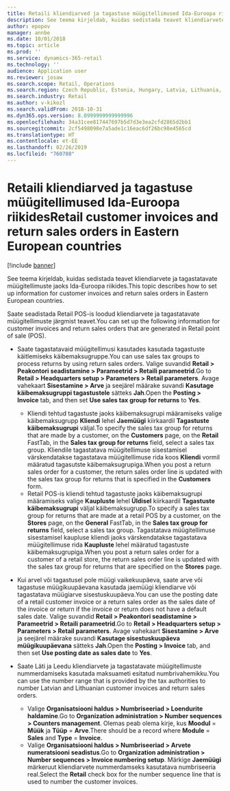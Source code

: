 ```yaml
---
title: Retaili kliendiarved ja tagastuse müügitellimused Ida-Euroopa riikides
description: See teema kirjeldab, kuidas sedistada teavet kliendiarvete ja tagastatavate müügitellimuste jaoks Ida-Euroopa riikides.
author: epopov
manager: annbe
ms.date: 10/01/2018
ms.topic: article
ms.prod: ''
ms.service: dynamics-365-retail
ms.technology: ''
audience: Application user
ms.reviewer: josaw
ms.search.scope: Retail, Operations
ms.search.region: Czech Republic, Estonia, Hungary, Latvia, Lithuania, Poland, Russia
ms.search.industry: Retail
ms.author: v-kikozl
ms.search.validFrom: 2018-10-31
ms.dyn365.ops.version: 8.0999999999999996
ms.openlocfilehash: 34a31cee817447697b5d7d3e3ea2cfd2865d2bb1
ms.sourcegitcommit: 2cf5498098e7a5ade1c16eac6df26bc98e4565cd
ms.translationtype: HT
ms.contentlocale: et-EE
ms.lasthandoff: 02/26/2019
ms.locfileid: "760708"
---
```

# <a name="retail-customer-invoices-and-return-sales-orders-in-eastern-european-countries"></a><span data-ttu-id="56422-103">Retaili kliendiarved ja tagastuse müügitellimused Ida-Euroopa riikides</span><span class="sxs-lookup"><span data-stu-id="56422-103">Retail customer invoices and return sales orders in Eastern European countries</span></span>


[!include [banner](../../includes/banner.md)]

<span data-ttu-id="56422-104">See teema kirjeldab, kuidas sedistada teavet kliendiarvete ja tagastatavate müügitellimuste jaoks Ida-Euroopa riikides.</span><span class="sxs-lookup"><span data-stu-id="56422-104">This topic describes how to set up information for customer invoices and return sales orders in Eastern European countries.</span></span>

<span data-ttu-id="56422-105">Saate seadistada Retail POS-is loodud kliendiarvete ja tagastatavate müügitellimuste järgmist teavet.</span><span class="sxs-lookup"><span data-stu-id="56422-105">You can set up the following information for customer invoices and return sales orders that are generated in Retail point of sale (POS).</span></span>

- <span data-ttu-id="56422-106">Saate tagastatavaid müügitellimusi kasutades kasutada tagastuste käitlemiseks käibemaksugruppe.</span><span class="sxs-lookup"><span data-stu-id="56422-106">You can use sales tax groups to process returns by using return sales orders.</span></span> <span data-ttu-id="56422-107">Valige suvandid **Retail \> Peakontori seadistamine \> Parameetrid \> Retaili parameetrid**.</span><span class="sxs-lookup"><span data-stu-id="56422-107">Go to **Retail \> Headquarters setup \> Parameters \> Retail parameters**.</span></span> <span data-ttu-id="56422-108">Avage vahekaart **Sisestamine \> Arve** ja seejärel määrake suvandi **Kasutage käibemaksugruppi tagastustele** sätteks **Jah**.</span><span class="sxs-lookup"><span data-stu-id="56422-108">Open the **Posting \> Invoice** tab, and then set **Use sales tax group for returns** to **Yes**.</span></span>

    * <span data-ttu-id="56422-109">Kliendi tehtud tagastuste jaoks käibemaksugrupi määramiseks valige käibemaksugrupp **Kliendi** lehel **Jaemüügi** kiirkaardil **Tagastuste käibemaksugrupi** väljal.</span><span class="sxs-lookup"><span data-stu-id="56422-109">To specify the sales tax group for returns that are made by a customer, on the **Customers** page, on the **Retail** FastTab, in the **Sales tax group for returns** field, select a sales tax group.</span></span> <span data-ttu-id="56422-110">Kliendile tagastatava müügitellimuse sisestamisel värskendatakse tagastatava müügitellimuse rida koos **Kliendi** vormil määratud tagasutste käibemaksugrupiga.</span><span class="sxs-lookup"><span data-stu-id="56422-110">When you post a return sales order for a customer, the return sales order line is updated with the sales tax group for returns that is specified in the **Customers** form.</span></span>
    * <span data-ttu-id="56422-111">Retail POS-is kliendi tehtud tagastuste jaoks käibemaksugrupi määramiseks valige **Kaupluste** lehel **Üldisel** kiirkaardil **Tagastuste käibemaksugrupi** väljal käibemaksugrupp.</span><span class="sxs-lookup"><span data-stu-id="56422-111">To specify a sales tax group for returns that are made at a retail POS by a customer, on the **Stores** page, on the **General** FastTab, in the **Sales tax group for returns** field, select a sales tax group.</span></span> <span data-ttu-id="56422-112">Tagastatava müügitellimuse sisestamisel kaupluse kliendi jaoks värskendatakse tagastatava müügitellimuse rida **Kaupluste** lehel määratud tagastuste käibemaksugrupiga.</span><span class="sxs-lookup"><span data-stu-id="56422-112">When you post a return sales order for a customer of a retail store, the return sales order line is updated with the sales tax group for returns that are specified on the **Stores** page.</span></span>

- <span data-ttu-id="56422-113">Kui arvel või tagastusel pole müügi vaikekuupäeva, saate arve või tagastuse müügikuupäevana kasutada jaemüügi kliendiarve või tagastatava müügiarve sisestuskuupäeva.</span><span class="sxs-lookup"><span data-stu-id="56422-113">You can use the posting date of a retail customer invoice or a return sales order as the sales date of the invoice or return if the invoice or return does not have a default sales date.</span></span> <span data-ttu-id="56422-114">Valige suvandid **Retail \> Peakontori seadistamine \> Parameetrid \> Retaili parameetrid**.</span><span class="sxs-lookup"><span data-stu-id="56422-114">Go to **Retail \> Headquarters setup \> Parameters \> Retail parameters**.</span></span> <span data-ttu-id="56422-115">Avage vahekaart **Sisestamine \> Arve** ja seejärel määrake suvandi **Kasutage sisestuskuupäeva müügikuupäevana** sätteks **Jah**.</span><span class="sxs-lookup"><span data-stu-id="56422-115">Open the **Posting \> Invoice** tab, and then set **Use posting date as sales date** to **Yes**.</span></span>
- <span data-ttu-id="56422-116">Saate Läti ja Leedu kliendiarvete ja tagastatavate müügitellimuste nummerdamiseks kasutada maksuameti esitatud numbrivahemikku.</span><span class="sxs-lookup"><span data-stu-id="56422-116">You can use the number range that is provided by the tax authorities to number Latvian and Lithuanian customer invoices and return sales orders.</span></span>

    * <span data-ttu-id="56422-117">Valige **Organisatsiooni haldus \> Numbriseeriad \> Loendurite haldamine**.</span><span class="sxs-lookup"><span data-stu-id="56422-117">Go to **Organization administration \> Number sequences \> Counters management**.</span></span> <span data-ttu-id="56422-118">Olemas peab olema kirje, kus **Moodul** = **Müük** ja **Tüüp** = **Arve**.</span><span class="sxs-lookup"><span data-stu-id="56422-118">There should be a record where **Module** = **Sales** and **Type** = **Invoice**.</span></span>
    * <span data-ttu-id="56422-119">Valige **Organisatsiooni haldus \> Numbriseeriad \> Arvete numeratsiooni seadistus**.</span><span class="sxs-lookup"><span data-stu-id="56422-119">Go to **Organization administration \> Number sequences \> Invoice numbering setup**.</span></span> <span data-ttu-id="56422-120">Märkige **Jaemüügi** märkeruut kliendiarvete nummerdamseks kasutatava numbriseeria real.</span><span class="sxs-lookup"><span data-stu-id="56422-120">Select the **Retail** check box for the number sequence line that is used to number the customer invoices.</span></span>
